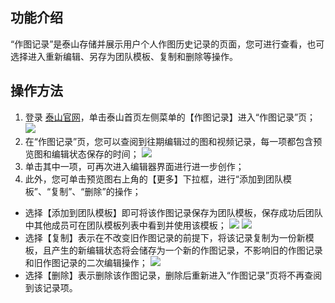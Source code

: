 ## 功能介绍
“作图记录”是泰山存储并展示用户个人作图历史记录的页面，您可进行查看，也可选择进入重新编辑、另存为团队模板、复制和删除等操作。

## 操作方法
1. 登录 [泰山官网](https://taishan.qq.com/)，单击泰山首页左侧菜单的【作图记录】进入“作图记录”页；
![](https://main.qcloudimg.com/raw/ad928e8e2a83876699c5bc328aee68a7.png)
2. 在“作图记录”页，您可以查阅到往期编辑过的图和视频记录，每一项都包含预览图和编辑状态保存的时间；
![](https://main.qcloudimg.com/raw/0dce03cb45c9f4870a5c753997e160c5.png)
3. 单击其中一项，可再次进入编辑器界面进行进一步创作；
4. 此外，您可单击预览图右上角的【更多】下拉框，进行“添加到团队模板”、“复制”、“删除”的操作；
 - 选择【添加到团队模板】即可将该作图记录保存为团队模板，保存成功后团队中其他成员可在团队模板列表中看到并使用该模板；
![](https://main.qcloudimg.com/raw/c4f6e78e1956c251fa9e5612141ccd1b.png)
![](https://main.qcloudimg.com/raw/fab9115defe6f12257deafc0b7670332.png)
 - 选择【复制】表示在不改变旧作图记录的前提下，将该记录复制为一份新模板，且产生的新编辑状态将会储存为一个新的作图记录，不影响旧的作图记录和旧作图记录的二次编辑操作；
![](https://main.qcloudimg.com/raw/ea2db3fdcad8ecca4e3e4e753a306cb1.png)
 - 选择【删除】表示删除该作图记录，删除后重新进入“作图记录”页将不再查阅到该记录项。
